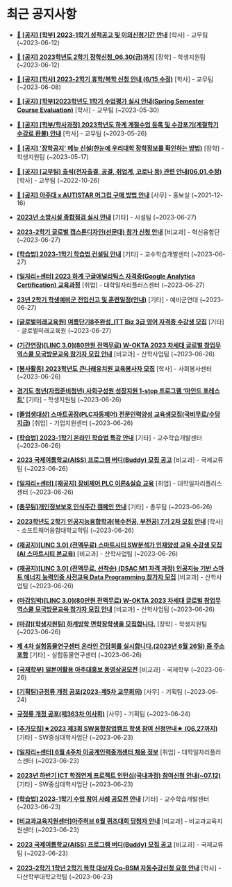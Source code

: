 # 최근 공지사항

* **[📌 [공지] [학부] 2023-1학기 성적공고 및 이의신청기간 안내](http://ajou.ac.kr/kr/ajou/notice.do?mode=view&amp;articleNo=215750&amp;article.offset=0&amp;articleLimit=30)**
 [학사] - 교무팀 (~2023-06-12)

* **[📌 [공지] 2023학년도 2학기 장학신청_06.30(금)까지](http://ajou.ac.kr/kr/ajou/notice.do?mode=view&amp;articleNo=215687&amp;article.offset=0&amp;articleLimit=30)**
 [장학] - 학생지원팀 (~2023-06-12)

* **[📌 [공지] [학사] 2023-2학기 휴학/복학 신청 안내 (6/15 수정)](http://ajou.ac.kr/kr/ajou/notice.do?mode=view&amp;articleNo=215587&amp;article.offset=0&amp;articleLimit=30)**
 [학사] - 교무팀 (~2023-06-08)

* **[📌 [공지] [학부]2023학년도 1학기 수업평가 실시 안내(Spring Semester Course Evaluation)](http://ajou.ac.kr/kr/ajou/notice.do?mode=view&amp;articleNo=215232&amp;article.offset=0&amp;articleLimit=30)**
 [학사] - 교무팀 (~2023-05-30)

* **[📌 [공지] [학부/학사과정] 2023학년도 하계 계절수업 등록 및 수강포기(계절학기 수강료 환불) 안내](http://ajou.ac.kr/kr/ajou/notice.do?mode=view&amp;articleNo=215210&amp;article.offset=0&amp;articleLimit=30)**
 [학사] - 교무팀 (~2023-05-26)

* **[📌 [공지] &#x27;장학공지&#x27; 메뉴 신설(한눈에 우리대학 장학정보를 확인하는 방법)](http://ajou.ac.kr/kr/ajou/notice.do?mode=view&amp;articleNo=214764&amp;article.offset=0&amp;articleLimit=30)**
 [장학] - 학생지원팀 (~2023-05-17)

* **[📌 [공지] [교무팀] 출석(전자출결, 공결, 취업계, 코로나 등) 관련 안내(06.01.수정)](http://ajou.ac.kr/kr/ajou/notice.do?mode=view&amp;articleNo=205552&amp;article.offset=0&amp;articleLimit=30)**
 [학사] - 교무팀 (~2022-10-26)

* **[📌 [공지] 아주대 x AUTISTAR 머그컵 구매 방법 안내](http://ajou.ac.kr/kr/ajou/notice.do?mode=view&amp;articleNo=147976&amp;article.offset=0&amp;articleLimit=30)**
 [사무] - 홍보실 (~2021-12-16)

* **[2023년 소방시설 종합점검 실시 안내](http://ajou.ac.kr/kr/ajou/notice.do?mode=view&amp;articleNo=218519&amp;article.offset=0&amp;articleLimit=30)**
 [기타] - 시설팀 (~2023-06-27)

* **[2023-2학기 글로벌 캡스톤디자인(선문대) 참가 신청 안내](http://ajou.ac.kr/kr/ajou/notice.do?mode=view&amp;articleNo=218511&amp;article.offset=0&amp;articleLimit=30)**
 [비교과] - 혁신융합단 (~2023-06-27)

* **[[학습법] 2023-1학기 학습법 컨설팅 안내](http://ajou.ac.kr/kr/ajou/notice.do?mode=view&amp;articleNo=218510&amp;article.offset=0&amp;articleLimit=30)**
 [기타] - 교수학습개발센터 (~2023-06-27)

* **[[일자리+센터] 2023 하계 구글애널리틱스 자격증(Google Analytics Certification) 교육과정](http://ajou.ac.kr/kr/ajou/notice.do?mode=view&amp;articleNo=218506&amp;article.offset=0&amp;articleLimit=30)**
 [취업] - 대학일자리플러스센터 (~2023-06-27)

* **[23년 2학기 학생예비군 전입신고 및 훈련일정(안내)](http://ajou.ac.kr/kr/ajou/notice.do?mode=view&amp;articleNo=218505&amp;article.offset=0&amp;articleLimit=30)**
 [기타] - 예비군연대 (~2023-06-27)

* **[[글로벌미래교육원] 여름단기8주완성_ITT Biz 3급 영어 자격증 수강생 모집](http://ajou.ac.kr/kr/ajou/notice.do?mode=view&amp;articleNo=218503&amp;article.offset=0&amp;articleLimit=30)**
 [기타] - 글로벌미래교육원 (~2023-06-27)

* **[(기간연장)[LINC 3.0](80만원 전액무료) W-OKTA 2023 차세대 글로벌 창업무역스쿨 모국방문교육 참가자 모집 안내](http://ajou.ac.kr/kr/ajou/notice.do?mode=view&amp;articleNo=218491&amp;article.offset=0&amp;articleLimit=30)**
 [비교과] - 산학사업팀 (~2023-06-26)

* **[[봉사활동] 2023학년도 큰나래유치원 교육봉사자 모집](http://ajou.ac.kr/kr/ajou/notice.do?mode=view&amp;articleNo=218490&amp;article.offset=0&amp;articleLimit=30)**
 [학사] - 사회봉사센터 (~2023-06-26)

* **[경기도 청년(자립준비청년) 사회구성원 성장지원 1-stop 프로그램 ‘마인드 포레스트’](http://ajou.ac.kr/kr/ajou/notice.do?mode=view&amp;articleNo=218489&amp;article.offset=0&amp;articleLimit=30)**
 [기타] - 학생지원팀 (~2023-06-26)

* **[[졸업생대상] 스마트공장(PLC자동제어) 전문인력양성 교육생모집(국비무료/수당지급)](http://ajou.ac.kr/kr/ajou/notice.do?mode=view&amp;articleNo=218488&amp;article.offset=0&amp;articleLimit=30)**
 [취업] - 기업지원센터 (~2023-06-26)

* **[[학습법] 2023-1학기 온라인 학습법 특강 안내](http://ajou.ac.kr/kr/ajou/notice.do?mode=view&amp;articleNo=218477&amp;article.offset=0&amp;articleLimit=30)**
 [기타] - 교수학습개발센터 (~2023-06-26)

* **[2023 국제여름학교(AISS) 프로그램 버디(Buddy) 모집 공고](http://ajou.ac.kr/kr/ajou/notice.do?mode=view&amp;articleNo=218474&amp;article.offset=0&amp;articleLimit=30)**
 [비교과] - 국제교류팀 (~2023-06-26)

* **[[일자리+센터] [재공지] 장비제어 PLC 이론&amp;실습 교육](http://ajou.ac.kr/kr/ajou/notice.do?mode=view&amp;articleNo=218461&amp;article.offset=0&amp;articleLimit=30)**
 [취업] - 대학일자리플러스센터 (~2023-06-26)

* **[[총무팀]개인정보보호 인식주간 캠페인 안내](http://ajou.ac.kr/kr/ajou/notice.do?mode=view&amp;articleNo=218457&amp;article.offset=0&amp;articleLimit=30)**
 [기타] - 총무팀 (~2023-06-26)

* **[2023학년도 2학기 인공지능융합학과[복수전공, 부전공] 7기 2차 모집 안내](http://ajou.ac.kr/kr/ajou/notice.do?mode=view&amp;articleNo=218456&amp;article.offset=0&amp;articleLimit=30)**
 [학사] - 소프트웨어융합대학교학팀 (~2023-06-26)

* **[(재공지)[LINC 3.0] (전액무료) 스마트시티 SW분석가 인재양성 교육 수강생 모집(AI 스마트시티 본교육)](http://ajou.ac.kr/kr/ajou/notice.do?mode=view&amp;articleNo=218455&amp;article.offset=0&amp;articleLimit=30)**
 [비교과] - 산학사업팀 (~2023-06-26)

* **[(재공지)[LINC 3.0] (전액무료, 선착순) (DSAC M1 자격 과정) 인공지능 기반 스마트 에너지 능력인증 사전교육 Data Programming 참가자 모집](http://ajou.ac.kr/kr/ajou/notice.do?mode=view&amp;articleNo=218454&amp;article.offset=0&amp;articleLimit=30)**
 [비교과] - 산학사업팀 (~2023-06-26)

* **[(마감임박)[LINC 3.0](80만원 전액무료) W-OKTA 2023 차세대 글로벌 창업무역스쿨 모국방문교육 참가자 모집 안내](http://ajou.ac.kr/kr/ajou/notice.do?mode=view&amp;articleNo=218453&amp;article.offset=0&amp;articleLimit=30)**
 [비교과] - 산학사업팀 (~2023-06-26)

* **[[마감][학생지원팀] 하계방학 면학장학생을 모집합니다.](http://ajou.ac.kr/kr/ajou/notice.do?mode=view&amp;articleNo=218447&amp;article.offset=0&amp;articleLimit=30)**
 [장학] - 학생지원팀 (~2023-06-26)

* **[제 4차 실험동물연구센터 온라인 간담회를 실시합니다.(2023년 6월 26일) 줌 주소 포함](http://ajou.ac.kr/kr/ajou/notice.do?mode=view&amp;articleNo=218446&amp;article.offset=0&amp;articleLimit=30)**
 [기타] - 실험동물연구센터 (~2023-06-26)

* **[[국제학부] 일본어활용 아주대홍보 동영상공모전](http://ajou.ac.kr/kr/ajou/notice.do?mode=view&amp;articleNo=218445&amp;article.offset=0&amp;articleLimit=30)**
 [비교과] - 국제학부 (~2023-06-26)

* **[[기획팀]규정류 개정 공포(2023-제5차 교무회의)](http://ajou.ac.kr/kr/ajou/notice.do?mode=view&amp;articleNo=218440&amp;article.offset=0&amp;articleLimit=30)**
 [사무] - 기획팀 (~2023-06-24)

* **[규정류 개정 공포(제363차 이사회)](http://ajou.ac.kr/kr/ajou/notice.do?mode=view&amp;articleNo=218439&amp;article.offset=0&amp;articleLimit=30)**
 [사무] - 기획팀 (~2023-06-24)

* **[[추가모집]★2023 제3회 SW융합창업캠프 학생 참여 신청안내★ (06.27까지)](http://ajou.ac.kr/kr/ajou/notice.do?mode=view&amp;articleNo=218438&amp;article.offset=0&amp;articleLimit=30)**
 [기타] - SW중심대학사업단 (~2023-06-23)

* **[[일자리+센터] 6월 4주차 이공계인력중개센터 채용 정보](http://ajou.ac.kr/kr/ajou/notice.do?mode=view&amp;articleNo=218437&amp;article.offset=0&amp;articleLimit=30)**
 [취업] - 대학일자리플러스센터 (~2023-06-23)

* **[2023년 하반기 ICT 학점연계 프로젝트 인턴십(국내과정) 참여신청 안내(~07.12)](http://ajou.ac.kr/kr/ajou/notice.do?mode=view&amp;articleNo=217241&amp;article.offset=0&amp;articleLimit=30)**
 [기타] - SW중심대학사업단 (~2023-06-23)

* **[[학습법] 2023-1학기 수업 참여 사례 공모전 안내](http://ajou.ac.kr/kr/ajou/notice.do?mode=view&amp;articleNo=217239&amp;article.offset=0&amp;articleLimit=30)**
 [기타] - 교수학습개발센터 (~2023-06-23)

* **[[비교과교육지원센터]아주허브 6월 퀴즈대회 당첨자 안내](http://ajou.ac.kr/kr/ajou/notice.do?mode=view&amp;articleNo=217238&amp;article.offset=0&amp;articleLimit=30)**
 [비교과] - 비교과교육지원센터 (~2023-06-23)

* **[2023 국제여름학교(AISS) 프로그램 버디(Buddy) 모집 공고](http://ajou.ac.kr/kr/ajou/notice.do?mode=view&amp;articleNo=217237&amp;article.offset=0&amp;articleLimit=30)**
 [비교과] - 국제교류팀 (~2023-06-23)

* **[2023-2학기 1학년 2학기 복학 대상자 Co-BSM 자동수강신청 요청 안내](http://ajou.ac.kr/kr/ajou/notice.do?mode=view&amp;articleNo=217233&amp;article.offset=0&amp;articleLimit=30)**
 [학사] - 다산학부대학교학팀 (~2023-06-23)
